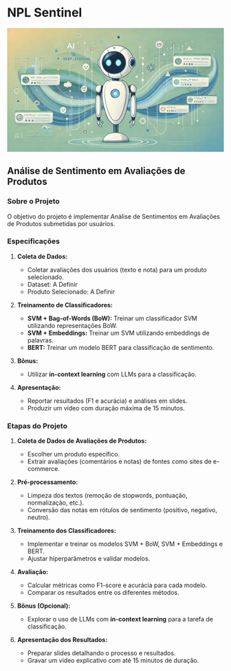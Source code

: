 # NPL Sentinel

![NPL Sentinel Banner](./images/npl-sentinel.png)

## Análise de Sentimento em Avaliações de Produtos

### Sobre o Projeto

O objetivo do projeto é implementar Análise de Sentimentos em Avaliações de Produtos submetidas por usuários.

### Especificações

1. **Coleta de Dados:**

    - Coletar avaliações dos usuários (texto e nota) para um produto selecionado.
    - Dataset: A Definir
    - Produto Selecionado: A Definir

2. **Treinamento de Classificadores:**

    - **SVM + Bag-of-Words (BoW):** Treinar um classificador SVM utilizando representações BoW.
    - **SVM + Embeddings:** Treinar um SVM utilizando embeddings de palavras.
    - **BERT:** Treinar um modelo BERT para classificação de sentimento.

3. **Bônus:**

    - Utilizar **in-context learning** com LLMs para a classificação.

4. **Apresentação:**
    - Reportar resultados (F1 e acurácia) e análises em slides.
    - Produzir um vídeo com duração máxima de 15 minutos.

### Etapas do Projeto

1. **Coleta de Dados de Avaliações de Produtos:**

    - Escolher um produto específico.
    - Extrair avaliações (comentários e notas) de fontes como sites de e-commerce.

2. **Pré-processamento:**

    - Limpeza dos textos (remoção de stopwords, pontuação, normalização, etc.).
    - Conversão das notas em rótulos de sentimento (positivo, negativo, neutro).

3. **Treinamento dos Classificadores:**

    - Implementar e treinar os modelos SVM + BoW, SVM + Embeddings e BERT.
    - Ajustar hiperparâmetros e validar modelos.

4. **Avaliação:**

    - Calcular métricas como F1-score e acurácia para cada modelo.
    - Comparar os resultados entre os diferentes métodos.

5. **Bônus (Opcional):**

    - Explorar o uso de LLMs com **in-context learning** para a tarefa de classificação.

6. **Apresentação dos Resultados:**
    - Preparar slides detalhando o processo e resultados.
    - Gravar um vídeo explicativo com até 15 minutos de duração.
